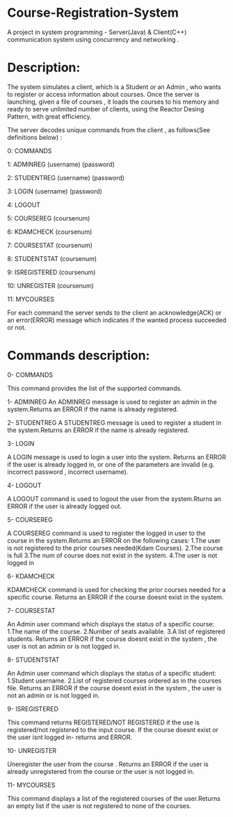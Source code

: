 # Course-Registration-System
A project in system programming - Server(Java) &amp; Client(C++) communication system using concurrency and networking .

# Description:

The system simulates a client, which is a Student or an Admin , who wants to register or access information about courses.
Once the server is launching, given a file of courses , it loads the courses to his memory and ready to serve unlimited number of clients,
using the Reactor Desing Pattern, with great efficiency.

The server decodes unique commands from the client , as follows(See definitions below) : 

0: COMMANDS

1: ADMINREG (username) (password)

2: STUDENTREG (username) (password)

3: LOGIN (username) (password)

4: LOGOUT

5: COURSEREG (coursenum)

6: KDAMCHECK (coursenum)

7: COURSESTAT (coursenum)

8: STUDENTSTAT (coursenum)

9: ISREGISTERED (coursenum)

10: UNREGISTER (coursenum)

11: MYCOURSES

For each command the server sends to the client an acknowledge(ACK) or an error(ERROR) message which indicates if the wanted process succeeded or not. 




# Commands description:

0- COMMANDS

This command provides the list of the supported commands.

1- ADMINREG
An ADMINREG message is used to register an admin in the system.Returns an ERROR if the name is already registered.

2- STUDENTREG
A STUDENTREG message is used to register a student in the system.Returns an ERROR if the name is already registered.

3- LOGIN

A LOGIN message is used to login a user into the system. Returns an ERROR if the user is already logged in, or one of the parameters are invalid (e.g. incorrect password , incorrect username).

4- LOGOUT

A LOGOUT command is used to logout the user from the system.Rturns an ERROR if the user is already logged out.

5- COURSEREG

A COURSEREG command is used to register the logged in user to the <num of course> course in the system.Returns an ERROR on the following cases:
	1.The user is not registered to the prior courses needed(Kdam Courses).
	2.The course is full
	3.The num of course does not exist in the system.
	4.The user is not logged in

6- KDAMCHECK

KDAMCHECK command is used for checking the prior courses needed for a specific course. Returns an ERROR if the course doesnt exist in the system.


7- COURSESTAT

An Admin user command which displays the status of a specific course: 
1.The name of the course.
2.Number of seats available.
3.A list of registered students.
Returns an ERROR if the course doesnt exist in the system , the user is not an admin or is not logged in.

	
8- STUDENTSTAT

An Admin user command which displays the status of a specific student:
1.Student username.
2.List of registered courses ordered as in the courses file.
Returns an ERROR if the course doesnt exist in the system , the user is not an admin or is not logged in.
	

9- ISREGISTERED

This command returns REGISTERED/NOT REGISTERED if the use is registered/not registered to the input course. If the course doesnt exist or the user isnt logged in- returns and ERROR.

10- UNREGISTER

Uneregister the user from the course . Returns an ERROR if the user is already unregistered from the course or the user is not logged in.

11- MYCOURSES

This command displays a list of the registered courses of the user.Returns an empty list if the user is not registered to none of the courses.
